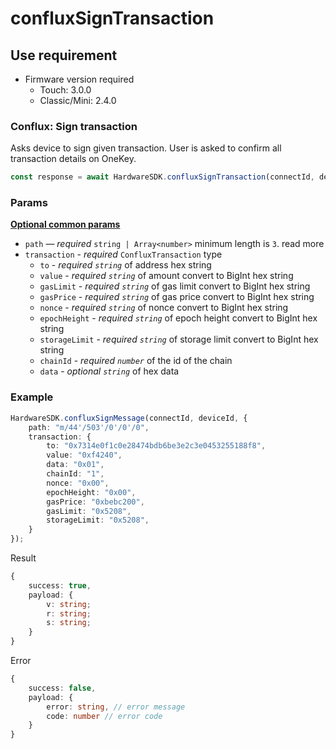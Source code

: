 # confluxSignTransaction

## Use requirement

* Firmware version required
  * Touch: 3.0.0
  * Classic/Mini: 2.4.0

### Conflux: Sign transaction <a href="#cardano-sign-transaction" id="cardano-sign-transaction"></a>

Asks device to sign given transaction. User is asked to confirm all transaction details on OneKey.

```typescript
const response = await HardwareSDK.confluxSignTransaction(connectId, deviceId, params)
```

### Params

[**Optional common params**](../common-params.md)

* `path` — _required_ `string | Array<number>` minimum length is `3`. read more
* `transaction` - _required_ `ConfluxTransaction` type
  * `to` - _required  `string`_ of address hex string
  * `value` - _required  `string`_ of amount convert to BigInt hex string
  * `gasLimit` - _required  `string`_ of gas limit convert to BigInt hex string
  * `gasPrice` - _required  `string`_ of gas price convert to BigInt hex string
  * `nonce` - _required  `string`_ of nonce convert to BigInt hex string
  * `epochHeight` - _required  `string`_ of epoch height convert to BigInt hex string
  * `storageLimit` - _required  `string`_ of storage limit convert to BigInt hex string
  * `chainId` - _required  `number`_ of the id of the chain
  * `data` - _optional  `string`_ of hex data

### Example

```typescript
HardwareSDK.confluxSignMessage(connectId, deviceId, {
    path: "m/44'/503'/0'/0'/0",
    transaction: {
        to: "0x7314e0f1c0e28474bdb6be3e2c3e0453255188f8",
        value: "0xf4240",
        data: "0x01",
        chainId: "1",
        nonce: "0x00",
        epochHeight: "0x00",
        gasPrice: "0xbebc200",
        gasLimit: "0x5208",
        storageLimit: "0x5208",
    }
});
```

Result

```typescript
{
    success: true,
    payload: {
        v: string;
        r: string;
        s: string;
    }
}
```

Error

```typescript
{
    success: false,
    payload: {
        error: string, // error message
        code: number // error code
    }
}
```
